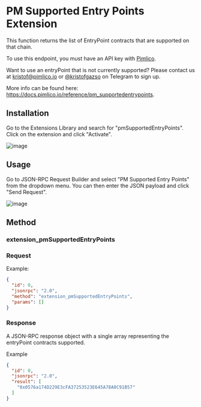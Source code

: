 # PM Supported Entry Points Extension

This function returns the list of EntryPoint contracts that are supported on that chain.

To use this endpoint, you must have an API key with [Pimlico](https://pimlico.io).

Want to use an entryPoint that is not currently supported? Please contact us at kristof@pimlico.io
or [@kristofgazso](https://t.me/kristofgazso) on Telegram to sign up.

More info can be found here: https://docs.pimlico.io/reference/pm_supportedentrypoints.

## Installation

Go to the Extensions Library and search for "pmSupportedEntryPoints". Click on the extension and click
"Activate".

![image](https://github.com/Tenderly/node-extensions-library/assets/26412515/c3dbb551-0365-4855-a25a-27da9965f868)

## Usage

Go to JSON-RPC Request Builder and select "PM Supported Entry Points" from the dropdown menu. You can then enter the
JSON payload and click "Send Request".

![image](https://github.com/Tenderly/node-extensions-library/assets/26412515/4be0a62e-e119-4612-8089-d84140a1f17c)

## Method

### **extension_pmSupportedEntryPoints**

### Request

Example:

```json
{
  "id": 0,
  "jsonrpc": "2.0",
  "method": "extension_pmSupportedEntryPoints",
  "params": []
}
```

### Response

A JSON-RPC response object with a single array representing the entryPoint contracts supported.

Example

```json
{
  "id": 0,
  "jsonrpc": "2.0",
  "result": [
    "0x0576a174D229E3cFA37253523E645A78A0C91B57"
  ]
}
```
